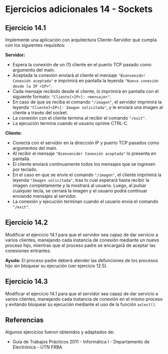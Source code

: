# Ejercicios adicionales 14 - Sockets

## Ejercicio 14.1
Implemente una aplicación con arquitectura Cliente-Servidor que cumpla con los siguientes requisitos:

**Servidor:**
- Espera la conexión de un (1) cliente en el puerto TCP pasado como argumento del main.
- Aceptada la conexión enviará al cliente el mensaje `"Bienvenido! Conexión aceptada"` e imprimirá en pantalla la leyenda `"Nueva conexión desde la IP <IP>"`.
- Cada mensaje recibido desde el cliente, lo imprimirá en pantalla con el siguiente formato: `"Cliente[<IP>]: <mensaje>"`.
- En caso de que se reciba el comando `"/imagen"`, el servidor imprimirá la leyenda `"Cliente[<IP>]: Imagen solicitada"`, y le enviará una imagen al cliente a través del socket.
- La conexión con el cliente termina al recibir el comando `"/exit"`.
- La ejecución termina cuando el usuario oprime CTRL-C.

**Cliente:**
- Conecta con el servidor en la dirección IP y puerto TCP pasados como argumentos del main.
- Al recibir el mensaje `"Bienvenido! Conexión aceptada"` lo presenta en pantalla.
- El cliente enviará continuamente todos los mensajes que se ingresen por teclado.
- En el caso en que se envíe el comando `"/imagen"`, el cliente imprimirá la leyenda `"Imagen solicitada"`, tras lo cual esperará hasta recibir la imagen completamente y la mostrará al usuario. Luego, al pulsar cualquier tecla, se cerrará la imagen y el usuario  podrá continuar enviando mensajes al servidor.
- La conexión y ejecución terminan cuando el usuario envía el comando `"/exit"`.

## Ejercicio 14.2
Modificar el ejercicio 14.1 para que el servidor sea capaz de dar servicio a varios clientes, manejando cada instancia de conexión mediante un nuevo proceso hijo, mientras que el proceso padre se encargará de aceptar las conexiones entrantes.

**Ayuda:** El proceso padre deberá atender las defunciones de los procesos hijo sin bloquear su ejecución (ver ejercicio 12.5).    

## Ejercicio 14.3
Modificar el ejercicio 14.1 para que el servidor sea capaz de dar servicio a varios clientes, manejando cada instancia de conexión en el mismo proceso y evitando bloquear su ejecución mediante el uso de la función `select()`.

## Referencias
Algunos ejercicios fueron obtenidos y adaptados de:
- Guía de Trabajos Prácticos 2011 - Informática I - Departamento de Electrónica - UTN FRBA
